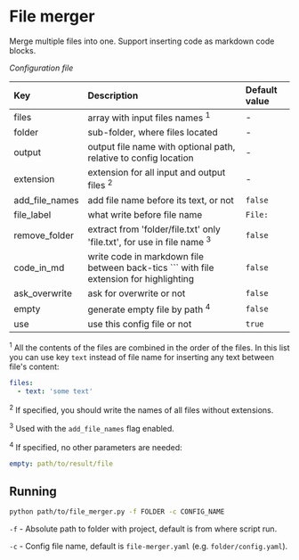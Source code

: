 # File merger

Merge multiple files into one. Support inserting code as markdown code blocks.

*Configuration file*

| Key            | Description                                                                               | Default value |
|:---------------|:------------------------------------------------------------------------------------------|:--------------|
| files          | array with input files names <sup>1</sup>                                                 | -             |
| folder         | sub-folder, where files located                                                           | -             |
| output         | output file name with optional path, relative to config location                          | -             |
| extension      | extension for all input and output files <sup>2</sup>                                     | -             |
| add_file_names | add file name before its text, or not                                                     | `false`       |
| file_label     | what write before file name                                                               | `File: `      |
| remove_folder  | extract from 'folder/file.txt' only 'file.txt', for use in file name <sup>3</sup>         | `false`       |
| code_in_md     | write code in markdown file between back-tics \`\`\` with file extension for highlighting | `false`       |
| ask_overwrite  | ask for overwrite or not                                                                  | `false`       |
| empty          | generate empty file by path <sup>4</sup>                                                  | `false`       |
| use            | use this config file or not                                                               | `true`        |

<sup>1</sup> All the contents of the files are combined in the order of the files. In this list you can use key `text` instead of file name for inserting any text between file's content:

```yaml
files:
  - text: 'some text'
```

<sup>2</sup> If specified, you should write the names of all files without extensions.

<sup>3</sup> Used with the `add_file_names` flag enabled.

<sup>4</sup> If specified, no other parameters are needed:

```yaml
empty: path/to/result/file
```

## Running

```bash
python path/to/file_merger.py -f FOLDER -c CONFIG_NAME
```

`-f` - Absolute path to folder with project, default is from where script run.

`-c` - Config file name, default is `file-merger.yaml` (e.g. `folder/config.yaml`).
